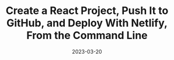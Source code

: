 ---
title: "Create a React Project, Push It to GitHub, and Deploy With Netlify, From the Command Line"
tags:
  [
    "tutorial",
    "javascript",
  ]
published: true
date: "2023-03-20"
---